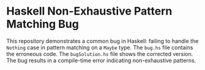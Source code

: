 # Haskell Non-Exhaustive Pattern Matching Bug
This repository demonstrates a common bug in Haskell: failing to handle the `Nothing` case in pattern matching on a `Maybe` type.
The `bug.hs` file contains the erroneous code. The `bugSolution.hs` file shows the corrected version.
The bug results in a compile-time error indicating non-exhaustive patterns.